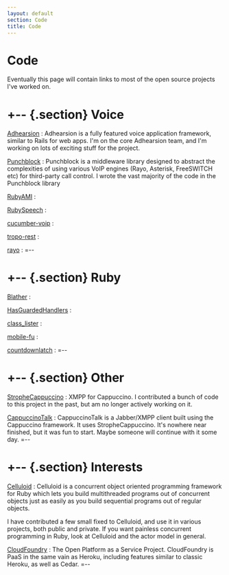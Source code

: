 ```yaml
---
layout: default
section: Code
title: Code
---
```


Code
====
Eventually this page will contain links to most of the open source projects I've worked on.

+-- {.section}
Voice
====
[Adhearsion](http://adhearsion.com)
: Adhearsion is a fully featured voice application framework, similar to Rails for web apps. I'm on the core Adhearsion team, and I'm working on lots of exciting stuff for the project.

[Punchblock](http://adhearsion.github.com/punchblock)
: Punchblock is a middleware library designed to abstract the complexities of using various VoIP engines (Rayo, Asterisk, FreeSWITCH etc) for third-party call control. I wrote the vast majority of the code in the Punchblock library

[RubyAMI](http://github.com/adhearsion/ruby_ami)
:

[RubySpeech](http://github.com/benlangfeld/ruby_speech)
:

[cucumber-voip](http://github.com/benlangfeld/cucumber-voip)
:

[tropo-rest](http://adhearsion.github.com/punchblock)
:

[rayo](http://rayo.org)
:
=--

+-- {.section}
Ruby
====
[Blather](http://github.com/sprsquish/blather)
:

[HasGuardedHandlers](http://adhearsion.github.com/has-guarded-handlers)
:

[class_lister](http://github.com/benlangfeld/class_lister)
:

[mobile-fu](http://github.com/benlangfeld/mobile-fu)
:

[countdownlatch](http://github.com/benlangfeld/countdownlatch)
:
=--

+-- {.section}
Other
====
[StropheCappuccino](https://github.com/benlangfeld/StropheCappuccino)
: XMPP for Cappuccino. I contributed a bunch of code to this project in the past, but am no longer actively working on it.

[CappuccinoTalk](https://github.com/benlangfeld/CappuccinoTalk)
: CappuccinoTalk is a Jabber/XMPP client built using the Cappuccino framework. It uses StropheCappuccino. It's nowhere near finished, but it was fun to start. Maybe someone will continue with it some day.
=--

+-- {.section}
Interests
====
[Celluloid](http://celluloid.io)
: Celluloid is a concurrent object oriented programming framework for Ruby which lets you build multithreaded programs out of concurrent objects just as easily as you build sequential programs out of regular objects.

I have contributed a few small fixed to Celluloid, and use it in various projects, both public and private. If you want painless concurrent programming in Ruby, look at Celluloid and the actor model in general.

[CloudFoundry](http://cloudfoundry.org)
: The Open Platform as a Service Project. CloudFoundry is PaaS in the same vain as Heroku, including features similar to classic Heroku, as well as Cedar.
=--
